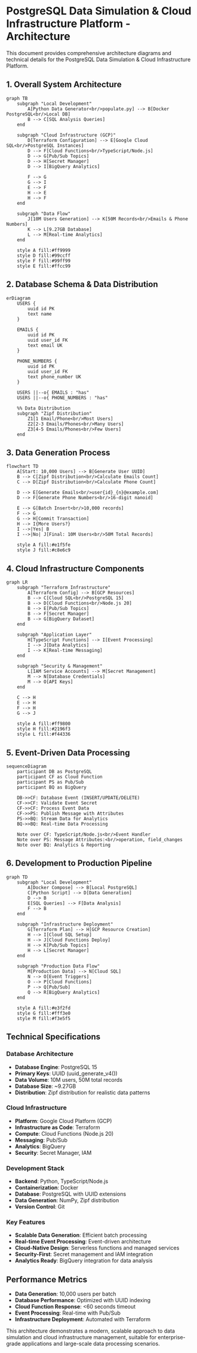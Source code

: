 # PostgreSQL Data Simulation & Cloud Infrastructure Platform - Architecture

This document provides comprehensive architecture diagrams and technical details for the PostgreSQL Data Simulation & Cloud Infrastructure Platform.

## 1. Overall System Architecture

```mermaid
graph TB
    subgraph "Local Development"
        A[Python Data Generator<br/>populate.py] --> B[Docker PostgreSQL<br/>Local DB]
        B --> C[SQL Analysis Queries]
    end
    
    subgraph "Cloud Infrastructure (GCP)"
        D[Terraform Configuration] --> E[Google Cloud SQL<br/>PostgreSQL Instances]
        D --> F[Cloud Functions<br/>TypeScript/Node.js]
        D --> G[Pub/Sub Topics]
        D --> H[Secret Manager]
        D --> I[BigQuery Analytics]
        
        F --> G
        G --> I
        E --> F
        H --> E
        H --> F
    end
    
    subgraph "Data Flow"
        J[10M Users Generation] --> K[50M Records<br/>Emails & Phone Numbers]
        K --> L[9.27GB Database]
        L --> M[Real-time Analytics]
    end
    
    style A fill:#ff9999
    style D fill:#99ccff
    style F fill:#99ff99
    style E fill:#ffcc99
```

## 2. Database Schema & Data Distribution

```mermaid
erDiagram
    USERS {
        uuid id PK
        text name
    }
    
    EMAILS {
        uuid id PK
        uuid user_id FK
        text email UK
    }
    
    PHONE_NUMBERS {
        uuid id PK
        uuid user_id FK
        text phone_number UK
    }
    
    USERS ||--o{ EMAILS : "has"
    USERS ||--o{ PHONE_NUMBERS : "has"
    
    %% Data Distribution
    subgraph "Zipf Distribution"
        Z1[1 Email/Phone<br/>Most Users]
        Z2[2-3 Emails/Phones<br/>Many Users]
        Z3[4-5 Emails/Phones<br/>Few Users]
    end
```

## 3. Data Generation Process

```mermaid
flowchart TD
    A[Start: 10,000 Users] --> B[Generate User UUID]
    B --> C[Zipf Distribution<br/>Calculate Emails Count]
    C --> D[Zipf Distribution<br/>Calculate Phone Count]
    
    D --> E[Generate Emails<br/>user{id}_{n}@example.com]
    D --> F[Generate Phone Numbers<br/>16-digit nanoid]
    
    E --> G[Batch Insert<br/>10,000 records]
    F --> G
    G --> H[Commit Transaction]
    H --> I{More Users?}
    I -->|Yes| B
    I -->|No| J[Final: 10M Users<br/>50M Total Records]
    
    style A fill:#e1f5fe
    style J fill:#c8e6c9
```

## 4. Cloud Infrastructure Components

```mermaid
graph LR
    subgraph "Terraform Infrastructure"
        A[Terraform Config] --> B[GCP Resources]
        B --> C[Cloud SQL<br/>PostgreSQL 15]
        B --> D[Cloud Functions<br/>Node.js 20]
        B --> E[Pub/Sub Topics]
        B --> F[Secret Manager]
        B --> G[BigQuery Dataset]
    end
    
    subgraph "Application Layer"
        H[TypeScript Functions] --> I[Event Processing]
        I --> J[Data Analytics]
        I --> K[Real-time Messaging]
    end
    
    subgraph "Security & Management"
        L[IAM Service Accounts] --> M[Secret Management]
        M --> N[Database Credentials]
        M --> O[API Keys]
    end
    
    C --> H
    E --> H
    F --> H
    G --> J
    
    style A fill:#ff9800
    style H fill:#2196f3
    style L fill:#f44336
```

## 5. Event-Driven Data Processing

```mermaid
sequenceDiagram
    participant DB as PostgreSQL
    participant CF as Cloud Function
    participant PS as Pub/Sub
    participant BQ as BigQuery
    
    DB->>CF: Database Event (INSERT/UPDATE/DELETE)
    CF->>CF: Validate Event Secret
    CF->>CF: Process Event Data
    CF->>PS: Publish Message with Attributes
    PS->>BQ: Stream Data for Analytics
    BQ->>BQ: Real-time Data Processing
    
    Note over CF: TypeScript/Node.js<br/>Event Handler
    Note over PS: Message Attributes:<br/>operation, field_changes
    Note over BQ: Analytics & Reporting
```

## 6. Development to Production Pipeline

```mermaid
graph TD
    subgraph "Local Development"
        A[Docker Compose] --> B[Local PostgreSQL]
        C[Python Script] --> D[Data Generation]
        D --> B
        E[SQL Queries] --> F[Data Analysis]
        F --> B
    end
    
    subgraph "Infrastructure Deployment"
        G[Terraform Plan] --> H[GCP Resource Creation]
        H --> I[Cloud SQL Setup]
        H --> J[Cloud Functions Deploy]
        H --> K[Pub/Sub Topics]
        H --> L[Secret Manager]
    end
    
    subgraph "Production Data Flow"
        M[Production Data] --> N[Cloud SQL]
        N --> O[Event Triggers]
        O --> P[Cloud Functions]
        P --> Q[Pub/Sub]
        Q --> R[BigQuery Analytics]
    end
    
    style A fill:#e3f2fd
    style G fill:#fff3e0
    style M fill:#f3e5f5
```

## Technical Specifications

### Database Architecture
- **Database Engine**: PostgreSQL 15
- **Primary Keys**: UUID (uuid_generate_v4())
- **Data Volume**: 10M users, 50M total records
- **Database Size**: ~9.27GB
- **Distribution**: Zipf distribution for realistic data patterns

### Cloud Infrastructure
- **Platform**: Google Cloud Platform (GCP)
- **Infrastructure as Code**: Terraform
- **Compute**: Cloud Functions (Node.js 20)
- **Messaging**: Pub/Sub
- **Analytics**: BigQuery
- **Security**: Secret Manager, IAM

### Development Stack
- **Backend**: Python, TypeScript/Node.js
- **Containerization**: Docker
- **Database**: PostgreSQL with UUID extensions
- **Data Generation**: NumPy, Zipf distribution
- **Version Control**: Git

### Key Features
- **Scalable Data Generation**: Efficient batch processing
- **Real-time Event Processing**: Event-driven architecture
- **Cloud-Native Design**: Serverless functions and managed services
- **Security-First**: Secret management and IAM integration
- **Analytics Ready**: BigQuery integration for data analysis

## Performance Metrics
- **Data Generation**: 10,000 users per batch
- **Database Performance**: Optimized with UUID indexing
- **Cloud Function Response**: <60 seconds timeout
- **Event Processing**: Real-time with Pub/Sub
- **Infrastructure Deployment**: Automated with Terraform

This architecture demonstrates a modern, scalable approach to data simulation and cloud infrastructure management, suitable for enterprise-grade applications and large-scale data processing scenarios. 